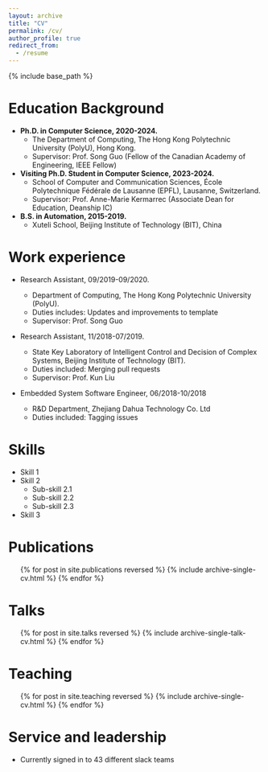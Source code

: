 ```yaml
---
layout: archive
title: "CV"
permalink: /cv/
author_profile: true
redirect_from:
  - /resume
---
```


{% include base_path %}

Education Background
======
* __Ph.D. in Computer Science, 2020-2024.__
  * The Department of Computing, The Hong Kong Polytechnic University (PolyU), Hong Kong.
  * Supervisor: Prof. Song Guo (Fellow of the Canadian Academy of Engineering, IEEE Fellow)
* __Visiting Ph.D. Student in Computer Science, 2023-2024.__
  * School of Computer and Communication Sciences, École Polytechnique Fédérale de Lausanne (EPFL), Lausanne, Switzerland.
  * Supervisor: Prof. Anne-Marie Kermarrec (Associate Dean for Education, Deanship IC)
* __B.S. in Automation, 2015-2019.__
  * Xuteli School, Beijing Institute of Technology (BIT), China

Work experience
======
* Research Assistant, 09/2019-09/2020.
  * Department of Computing, The Hong Kong Polytechnic University (PolyU).
  * Duties includes: Updates and improvements to template
  * Supervisor: Prof. Song Guo

* Research Assistant, 11/2018-07/2019.
  * State Key Laboratory of Intelligent Control and Decision of Complex Systems, Beijing Institute of Technology (BIT).
  * Duties included: Merging pull requests
  * Supervisor: Prof. Kun Liu 

* Embedded System Software Engineer, 06/2018-10/2018
  * R&D Department, Zhejiang Dahua Technology Co. Ltd
  * Duties included: Tagging issues
  
Skills
======
* Skill 1
* Skill 2
  * Sub-skill 2.1
  * Sub-skill 2.2
  * Sub-skill 2.3
* Skill 3

Publications
======
  <ul>{% for post in site.publications reversed %}
    {% include archive-single-cv.html %}
  {% endfor %}</ul>
  
Talks
======
  <ul>{% for post in site.talks reversed %}
    {% include archive-single-talk-cv.html  %}
  {% endfor %}</ul>
  
Teaching
======
  <ul>{% for post in site.teaching reversed %}
    {% include archive-single-cv.html %}
  {% endfor %}</ul>
  
Service and leadership
======
* Currently signed in to 43 different slack teams
